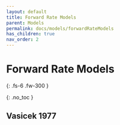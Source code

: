 ```yaml
---
layout: default
title: Forward Rate Models
parent: Models
permalink: docs/models/forwardRateModels
has_children: true
nav_order: 2
---
```


# Forward Rate Models

{: .fs-6 .fw-300 }

{: .no_toc }


## Vasicek 1977
